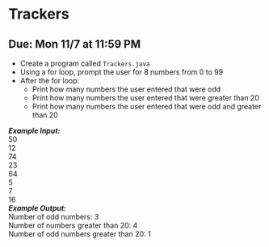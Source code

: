# Trackers

## Due: Mon 11/7 at 11:59 PM

- Create a program called `Trackers.java`
- Using a for loop, prompt the user for 8 numbers from 0 to 99
- After the for loop:
  - Print how many numbers the user entered that were odd
  - Print how many numbers the user entered that were greater than 20
  - Print how many numbers the user entered that were odd and greater than 20

***Example Input:***\
50\
12\
74\
23\
64\
5\
7\
16\
***Example Output:***\
Number of odd numbers: 3\
Number of numbers greater than 20: 4\
Number of odd numbers greater than 20: 1
